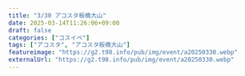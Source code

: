 ```yaml
---
title: "3/30 アコスタ板橋大山"
date: 2025-03-14T11:26:06+09:00
draft: false
categories: ["コスイベ"]
tags: ["アコスタ", "アコスタ板橋大山"]
featureimage: "https://g2.t98.info/pub/img/event/a20250330.webp"
externalUrl: "https://g2.t98.info/pub/img/event/a20250330.webp"
---
```


